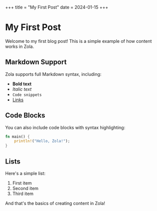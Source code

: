 +++
title = "My First Post"
date = 2024-01-15
+++

# My First Post

Welcome to my first blog post! This is a simple example of how content works in Zola.

## Markdown Support

Zola supports full Markdown syntax, including:

- **Bold text**
- *Italic text*
- `Code snippets`
- [Links](https://www.getzola.org/)

## Code Blocks

You can also include code blocks with syntax highlighting:

```rust
fn main() {
    println!("Hello, Zola!");
}
```

## Lists

Here's a simple list:

1. First item
2. Second item
3. Third item

And that's the basics of creating content in Zola!
